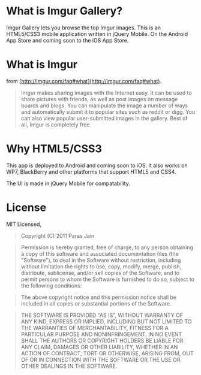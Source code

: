 What is Imgur Gallery?
======================
Imgur Gallery lets you browse the top Imgur images. This is an HTML5/CSS3 mobile application written in jQuery Mobile. On the Android App Store and coming soon to the iOS App Store.

What is Imgur
=============
from [http://imgur.com/faq#what](http://imgur.com/faq#what).

> Imgur makes sharing images with the Internet easy. It can be used to share pictures with friends, as well as post images on message boards and blogs. You can manipulate the image a number of ways and automatically submit it to popular sites such as reddit or digg. You can also view popular user-submitted images in the gallery. Best of all, Imgur is completely free.

Why  HTML5/CSS3
===============
This app is deployed to Android and coming soon to iOS. It also works on WP7, BlackBerry and other platforms that support HTML5 and CSS4.

The UI is made in jQuery Mobile for compatability.

License
========
MIT Licensed,

> Copyright (C) 2011 Paras Jain

> Permission is hereby granted, free of charge, to any person obtaining a copy of
this software and associated documentation files (the "Software"), to deal in
the Software without restriction, including without limitation the rights to
use, copy, modify, merge, publish, distribute, sublicense, and/or sell copies
of the Software, and to permit persons to whom the Software is furnished to do
so, subject to the following conditions:

> The above copyright notice and this permission notice shall be included in all
copies or substantial portions of the Software.

> THE SOFTWARE IS PROVIDED "AS IS", WITHOUT WARRANTY OF ANY KIND, EXPRESS OR
IMPLIED, INCLUDING BUT NOT LIMITED TO THE WARRANTIES OF MERCHANTABILITY,
FITNESS FOR A PARTICULAR PURPOSE AND NONINFRINGEMENT. IN NO EVENT SHALL THE
AUTHORS OR COPYRIGHT HOLDERS BE LIABLE FOR ANY CLAIM, DAMAGES OR OTHER
LIABILITY, WHETHER IN AN ACTION OF CONTRACT, TORT OR OTHERWISE, ARISING FROM,
OUT OF OR IN CONNECTION WITH THE SOFTWARE OR THE USE OR OTHER DEALINGS IN THE
SOFTWARE.
